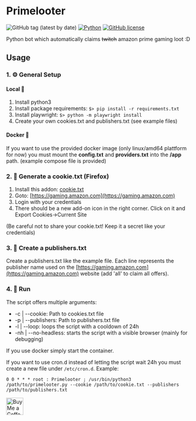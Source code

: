 # Primelooter

![GitHub tag (latest by date)](https://img.shields.io/github/v/tag/sibalzer/primelooter?label=version)
[![Python](https://img.shields.io/badge/Made%20with-Python%203.x-blue.svg?style=flat-square&logo=Python&logoColor=white)](https://www.python.org/)
[![GitHub license](https://img.shields.io/github/license/sibalzer/impfbot)](https://github.com/sibalzer/primelooter/blob/main/LICENSE)

Python bot which automatically claims ~~twitch~~ amazon prime gaming loot :D

## Usage

### 1. ⚙️ General Setup

#### Local 📌

1.  Install python3
2.  Install package requirements: `$> pip install -r requirements.txt`
3.  Install playwright: `$> python -m playwright install`
4.  Create your own cookies.txt and publishers.txt (see example files)

#### Docker 🐳

If you want to use the provided docker image (only linux/amd64 plattform for now) you must mount the **config.txt** and **providers.txt** into the **/app** path. (example compose file is provided)

### 2. 🍪 Generate a cookie.txt (Firefox)

1.  Install this addon: [cookie.txt](https://addons.mozilla.org/de/firefox/addon/cookies-txt/)
2.  Goto: [https://gaming.amazon.com](https://gaming.amazon.com)
3.  Login with your credentials
4.  There should be a new add-on icon in the right corner. Click on it and Export Cookies->Current Site

(Be careful not to share your cookie.txt! Keep it a secret like your credentials)

### 3. 🏢 Create a publishers.txt

Create a publishers.txt like the example file. Each line represents the publisher name used on the [https://gaming.amazon.com](https://gaming.amazon.com) website (add 'all' to claim all offers).

### 4. 🏃 Run

The script offers multiple arguments:

- -c | --cookie: Path to cookies.txt file
- -p | --publishers: Path to publishers.txt file
- -l | --loop: loops the script with a cooldown of 24h
- -nh | --no-headless: starts the script with a visible browser (mainly for debugging)

If you use docker simply start the container.

If you want to use cron.d instead of letting the script wait 24h you must create a new file under `/etc/cron.d`. Example:

`0 0 * * * root : Primelooter ; /usr/bin/python3 /path/to/primelooter.py --cookie /path/to/cookie.txt --publishers /path/to/publishers.txt`

<a href='https://ko-fi.com/balzer' target='_blank'><img height='35' style='border:0px;height:46px;' src='https://az743702.vo.msecnd.net/cdn/kofi3.png?v=0' border='0' alt='Buy Me a Coffee at ko-fi.com' />
